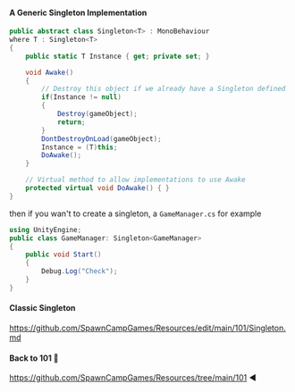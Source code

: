#### A Generic Singleton Implementation

```csharp
public abstract class Singleton<T> : MonoBehaviour
where T : Singleton<T>
{
    public static T Instance { get; private set; }

    void Awake()
    {
        // Destroy this object if we already have a Singleton defined
        if(Instance != null)
        {
            Destroy(gameObject);
            return;
        }
        DontDestroyOnLoad(gameObject);
        Instance = (T)this;
        DoAwake();
    }

    // Virtual method to allow implementations to use Awake
    protected virtual void DoAwake() { }
}
```

then if you wan't to create a singleton, a `GameManager.cs` for example
```csharp
using UnityEngine;
public class GameManager: Singleton<GameManager>
{
    public void Start()
    {
        Debug.Log("Check");
    }
}
```

#### Classic Singleton
https://github.com/SpawnCampGames/Resources/edit/main/101/Singleton.md

#### Back to 101 📙
https://github.com/SpawnCampGames/Resources/tree/main/101 ◀️

